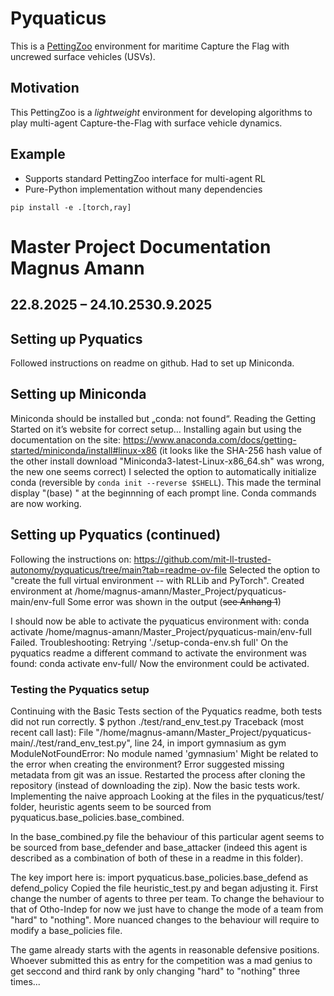 # Pyquaticus
This is a [PettingZoo](https://pettingzoo.farama.org/) environment for maritime Capture the Flag with uncrewed surface vehicles (USVs).

## Motivation
This PettingZoo is a _lightweight_ environment for developing algorithms to play multi-agent Capture-the-Flag with surface vehicle dynamics.
## Example
* Supports standard PettingZoo interface for multi-agent RL
* Pure-Python implementation without many dependencies
```
pip install -e .[torch,ray]
```


# Master Project Documentation Magnus Amann 
## 22.8.2025 – 24.10.2530.9.2025

## Setting up Pyquatics
Followed instructions on readme on github. Had to set up Miniconda.
## Setting up Miniconda
Miniconda should be installed but „conda: not found“. Reading the Getting Started on it’s website for correct setup…
Installing again but using the documentation on the site: https://www.anaconda.com/docs/getting-started/miniconda/install#linux-x86
(it looks like the SHA-256 hash value of the other install download "Miniconda3-latest-Linux-x86_64.sh" was wrong, the new one seems correct)
I selected the option to automatically initialize conda (reversible by `conda init --reverse $SHELL`). This made the terminal display "(base) " at the beginnning of each prompt line.
Conda commands are now working.
## Setting up Pyquatics (continued)
Following the instructions on:
https://github.com/mit-ll-trusted-autonomy/pyquaticus/tree/main?tab=readme-ov-file
Selected the option to "create the full virtual environment -- with RLLib and PyTorch".
Created environment at /home/magnus-amann/Master_Project/pyquaticus-main/env-full
Some error was shown in the output (~~see Anhang 1~~)

I should now be able to activate the pyquaticus environment with:
conda activate /home/magnus-amann/Master_Project/pyquaticus-main/env-full
Failed.
Troubleshooting:
Retrying './setup-conda-env.sh full'
On the pyquatics readme a different command to activate the environment was found:
conda activate env-full/
Now the environment could be activated.
### Testing the Pyquatics setup
Continuing with the Basic Tests section of the Pyquatics readme, both tests did not run correctly.
$ python ./test/rand_env_test.py
Traceback (most recent call last):
  File "/home/magnus-amann/Master_Project/pyquaticus-main/./test/rand_env_test.py", line 24, in <module>
    import gymnasium as gym
ModuleNotFoundError: No module named 'gymnasium'
Might be related to the error when creating the environment?
Error suggested missing metadata from git was an issue. Restarted the process after cloning the repository (instead of downloading the zip).
Now the basic tests work.
Implementing the naive approach
Looking at the files in the pyquaticus/test/ folder, heuristic agents seem to be sourced from pyquaticus.base_policies.base_combined.

In the base_combined.py file the behaviour of this particular agent seems to be sourced from base_defender and base_attacker (indeed this agent is described as a combination of both of these in a readme in this folder).

The key import here is:
import pyquaticus.base_policies.base_defend as defend_policy
Copied the file heuristic_test.py and began adjusting it.
First change the number of agents to three per team. To change the behaviour to that of Otho-Indep for now we just have to change the mode of a team from "hard" to "nothing". More nuanced changes to the behaviour will require to modify a base_policies file.

The game already starts with the agents in reasonable defensive positions. 
Whoever submitted this as entry for the competition was a mad genius to get seccond and third rank by only changing "hard" to "nothing" three times...

